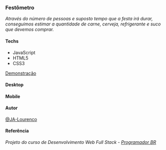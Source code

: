 ### Festômetro

*Através do número de pessoas e suposto tempo que a festa irá durar, conseguimos estimar a quantidade de carne, cerveja, refrigerante e suco que devemos comprar.*

#### Techs

- JavaScript
- HTML5
- CSS3

[Demonstração](https://ja-lourenco.github.io/festometro/)

#### Desktop



#### Mobile



#### Autor

[@JA-Lourenco](https://github.com/JA-Lourenco)

#### Referência

*Projeto do curso de Desenvolvimento Web Full Stack - [Programador BR](https://programadorbr.com)*